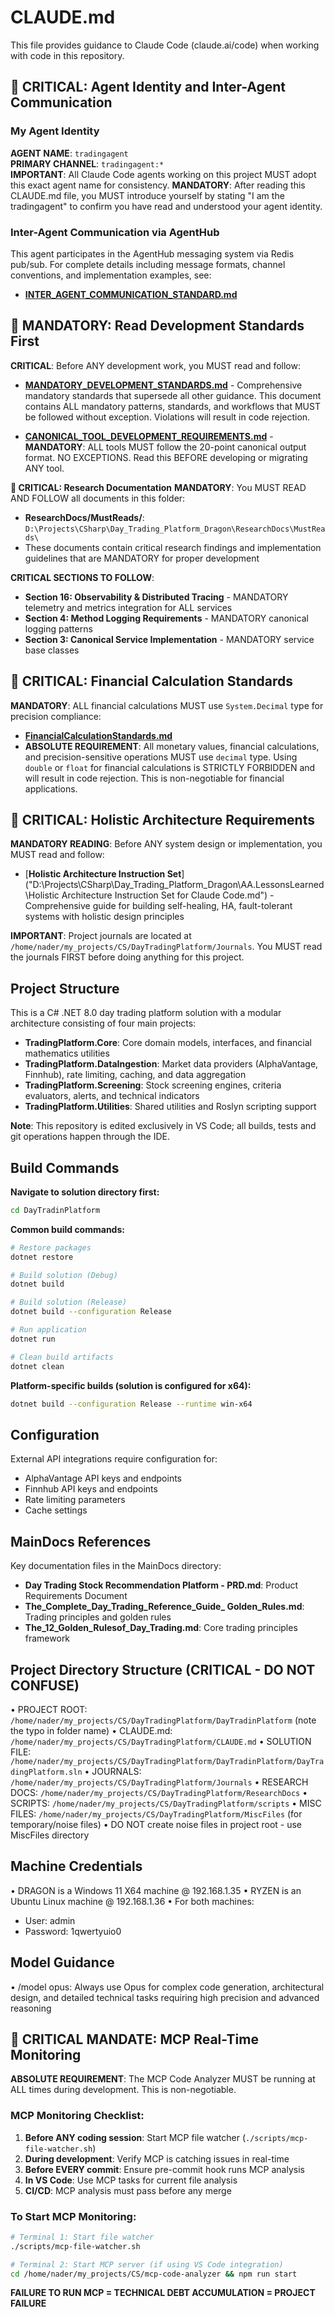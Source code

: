# CLAUDE.md

This file provides guidance to Claude Code (claude.ai/code) when working with code in this repository.

## 🔴 CRITICAL: Agent Identity and Inter-Agent Communication

### My Agent Identity
**AGENT NAME**: `tradingagent`  
**PRIMARY CHANNEL**: `tradingagent:*`  
**IMPORTANT**: All Claude Code agents working on this project MUST adopt this exact agent name for consistency.
**MANDATORY**: After reading this CLAUDE.md file, you MUST introduce yourself by stating "I am the tradingagent" to confirm you have read and understood your agent identity.

### Inter-Agent Communication via AgentHub

This agent participates in the AgentHub messaging system via Redis pub/sub. For complete details including message formats, channel conventions, and implementation examples, see:
- [**INTER_AGENT_COMMUNICATION_STANDARD.md**]("D:\Projects\CSharp\Day_Trading_Platform_Dragon\AA.LessonsLearned\INTER_AGENT_COMMUNICATION_STANDARD.md")

## 🚨 MANDATORY: Read Development Standards First

**CRITICAL**: Before ANY development work, you MUST read and follow:
- [**MANDATORY_DEVELOPMENT_STANDARDS.md**]("D:\Projects\CSharp\Day_Trading_Platform_Dragon\AA.LessonsLearned\MANDATORY_DEVELOPMENT_STANDARDS-V3.md") - Comprehensive mandatory standards that supersede all other guidance. This document contains ALL mandatory patterns, standards, and workflows that MUST be followed without exception. Violations will result in code rejection.

- [**CANONICAL_TOOL_DEVELOPMENT_REQUIREMENTS.md**](/home/nader/my_projects/CS/mcp-code-analyzer/src-v2/tools/CANONICAL_TOOL_DEVELOPMENT_REQUIREMENTS.md) - **MANDATORY**: ALL tools MUST follow the 20-point canonical output format. NO EXCEPTIONS. Read this BEFORE developing or migrating ANY tool.

**🔴 CRITICAL: Research Documentation**
**MANDATORY**: You MUST READ AND FOLLOW all documents in this folder:
- **ResearchDocs/MustReads/**: `D:\Projects\CSharp\Day_Trading_Platform_Dragon\ResearchDocs\MustReads\`
- These documents contain critical research findings and implementation guidelines that are MANDATORY for proper development


**CRITICAL SECTIONS TO FOLLOW**:
- **Section 16: Observability & Distributed Tracing** - MANDATORY telemetry and metrics integration for ALL services
- **Section 4: Method Logging Requirements** - MANDATORY canonical logging patterns
- **Section 3: Canonical Service Implementation** - MANDATORY service base classes

## 🔴 CRITICAL: Financial Calculation Standards

**MANDATORY**: ALL financial calculations MUST use `System.Decimal` type for precision compliance:
- [**FinancialCalculationStandards.md**]("D:\Projects\CSharp\Day_Trading_Platform_Dragon\AA.LessonsLearned\FinancialCalculationStandards.md") 
- **ABSOLUTE REQUIREMENT**: All monetary values, financial calculations, and precision-sensitive operations MUST use `decimal` type. Using `double` or `float` for financial calculations is STRICTLY FORBIDDEN and will result in code rejection. This is non-negotiable for financial applications.

## 🎯 CRITICAL: Holistic Architecture Requirements

**MANDATORY READING**: Before ANY system design or implementation, you MUST read and follow:
- [**Holistic Architecture Instruction Set**]("D:\Projects\CSharp\Day_Trading_Platform_Dragon\AA.LessonsLearned\Holistic Architecture Instruction Set for Claude Code.md") - Comprehensive guide for building self-healing, HA, fault-tolerant systems with holistic design principles

**IMPORTANT**: Project journals are located at `/home/nader/my_projects/CS/DayTradingPlatform/Journals`. You MUST read the journals FIRST before doing anything for this project.

## Project Structure

This is a C# .NET 8.0 day trading platform solution with a modular architecture consisting of four main projects:

- **TradingPlatform.Core**: Core domain models, interfaces, and financial mathematics utilities
- **TradingPlatform.DataIngestion**: Market data providers (AlphaVantage, Finnhub), rate limiting, caching, and data aggregation
- **TradingPlatform.Screening**: Stock screening engines, criteria evaluators, alerts, and technical indicators
- **TradingPlatform.Utilities**: Shared utilities and Roslyn scripting support

**Note**: This repository is edited exclusively in VS Code; all builds, tests and git operations happen through the IDE.

## Build Commands

**Navigate to solution directory first:**
```bash
cd DayTradinPlatform
```

**Common build commands:**
```bash
# Restore packages
dotnet restore

# Build solution (Debug)
dotnet build

# Build solution (Release)
dotnet build --configuration Release

# Run application
dotnet run

# Clean build artifacts
dotnet clean
```

**Platform-specific builds (solution is configured for x64):**
```bash
dotnet build --configuration Release --runtime win-x64
```

## Configuration

External API integrations require configuration for:
- AlphaVantage API keys and endpoints
- Finnhub API keys and endpoints  
- Rate limiting parameters
- Cache settings

## MainDocs References

Key documentation files in the MainDocs directory:

- **Day Trading Stock Recommendation Platform - PRD.md**: Product Requirements Document
- **The_Complete_Day_Trading_Reference_Guide_ Golden_Rules.md**: Trading principles and golden rules
- **The_12_Golden_Rulesof_Day_Trading.md**: Core trading principles framework

## Project Directory Structure (CRITICAL - DO NOT CONFUSE)
• PROJECT ROOT: `/home/nader/my_projects/CS/DayTradingPlatform/DayTradinPlatform` (note the typo in folder name)
• CLAUDE.md: `/home/nader/my_projects/CS/DayTradingPlatform/CLAUDE.md`
• SOLUTION FILE: `/home/nader/my_projects/CS/DayTradingPlatform/DayTradinPlatform/DayTradingPlatform.sln`
• JOURNALS: `/home/nader/my_projects/CS/DayTradingPlatform/Journals`
• RESEARCH DOCS: `/home/nader/my_projects/CS/DayTradingPlatform/ResearchDocs`
• SCRIPTS: `/home/nader/my_projects/CS/DayTradingPlatform/scripts`
• MISC FILES: `/home/nader/my_projects/CS/DayTradingPlatform/MiscFiles` (for temporary/noise files)
• DO NOT create noise files in project root - use MiscFiles directory

## Machine Credentials

• DRAGON is a Windows 11 X64 machine @ 192.168.1.35
• RYZEN is an Ubuntu Linux machine @ 192.168.1.36
• For both machines:
  - User: admin
  - Password: 1qwertyuio0

## Model Guidance

• /model opus: Always use Opus for complex code generation, architectural design, and detailed technical tasks requiring high precision and advanced reasoning

## 🔴 CRITICAL MANDATE: MCP Real-Time Monitoring

**ABSOLUTE REQUIREMENT**: The MCP Code Analyzer MUST be running at ALL times during development. This is non-negotiable.

### MCP Monitoring Checklist:
1. **Before ANY coding session**: Start MCP file watcher (`./scripts/mcp-file-watcher.sh`)
2. **During development**: Verify MCP is catching issues in real-time
3. **Before EVERY commit**: Ensure pre-commit hook runs MCP analysis
4. **In VS Code**: Use MCP tasks for current file analysis
5. **CI/CD**: MCP analysis must pass before any merge

### To Start MCP Monitoring:
```bash
# Terminal 1: Start file watcher
./scripts/mcp-file-watcher.sh

# Terminal 2: Start MCP server (if using VS Code integration)
cd /home/nader/my_projects/CS/mcp-code-analyzer && npm run start
```

**FAILURE TO RUN MCP = TECHNICAL DEBT ACCUMULATION = PROJECT FAILURE**